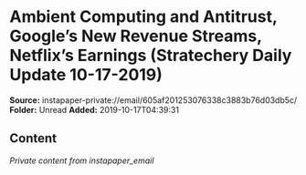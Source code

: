 # Ambient Computing and Antitrust, Google’s New Revenue Streams, Netflix’s Earnings (Stratechery Daily Update 10-17-2019)

**Source:** instapaper-private://email/605af201253076338c3883b76d03db5c/
**Folder:** Unread
**Added:** 2019-10-17T04:39:31




## Content
*Private content from instapaper_email*
